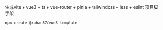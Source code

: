 生成vite + vue3 + ts + vue-router + pinia + tailwindcss + less + eslint 项目脚手架
```shell
npm create @xuhan57/vue3-template
```
